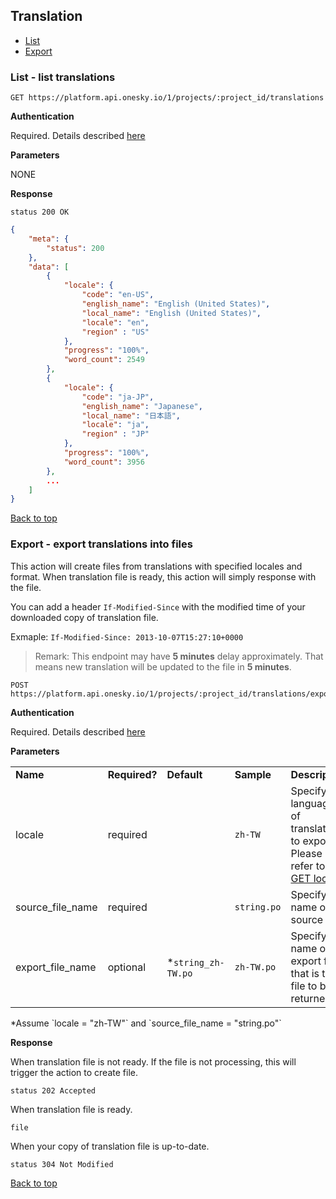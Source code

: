 ## Translation
- [List](#list---list-translations)
- [Export](#export---export-translations-into-files)


### List - list translations

    GET https://platform.api.onesky.io/1/projects/:project_id/translations

**Authentication**

Required. Details described [here](/README.md#authentication)

**Parameters**

NONE

**Response**

```
status 200 OK
```
``` json
{
    "meta": {
        "status": 200
    },
    "data": [
        {
            "locale": {
                "code": "en-US",
                "english_name": "English (United States)",
                "local_name": "English (United States)",
                "locale": "en",
                "region" : "US"
            },
            "progress": "100%",
            "word_count": 2549
        },
        {
            "locale": {
                "code": "ja-JP",
                "english_name": "Japanese",
                "local_name": "日本語",
                "locale": "ja",
                "region" : "JP"
            },
            "progress": "100%",
            "word_count": 3956
        },
        ...
    ]
}
```
[Back to top](#translation)


### Export - export translations into files
This action will create files from translations with specified locales and format. When translation file is ready, this action will simply response with the file.

You can add a header `If-Modified-Since` with the modified time of your downloaded copy of translation file.

Exmaple: `If-Modified-Since: 2013-10-07T15:27:10+0000`

> Remark: This endpoint may have **5 minutes** delay approximately. That means new translation will be updated to the file in **5 minutes**.

    POST https://platform.api.onesky.io/1/projects/:project_id/translations/export

**Authentication**

Required. Details described [here](/README.md#authentication)

**Parameters**

<table>
    <tr>
        <td><strong>Name</strong></td>
        <td><strong>Required?</strong></td>
        <td><strong>Default</strong></td>
        <td><strong>Sample</strong></td>
        <td><strong>Description</strong></td>
    </tr>
    <tr>
        <td>locale</td>
        <td>required</td>
        <td></td>
        <td><code>zh-TW</code></td>
        <td>Specify languages of translations to export. Please refer to <a href="/resources/locale.md">GET locales</a></td>
    </tr>
    <tr>
        <td>source_file_name</td>
        <td>required</td>
        <td></td>
        <td><code>string.po</code></td>
        <td>Specify the name of the source file.</td>
    </tr>
    <tr>
        <td>export_file_name</td>
        <td>optional</td>
        <td>*<code>string_zh-TW.po</code></td>
        <td><code>zh-TW.po</code></td>
        <td>Specify the name of export file that is the file to be returned.</td>
    </tr>
</table>
*Assume `locale = "zh-TW"` and `source_file_name = "string.po"`

**Response**

When translation file is not ready. If the file is not processing, this will trigger the action to create file.
```
status 202 Accepted
```

When translation file is ready.
```
file
```

When your copy of translation file is up-to-date.
```
status 304 Not Modified
```

[Back to top](#translation)
